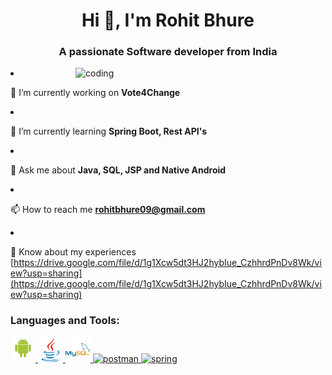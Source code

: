 <h1 align="center">Hi 👋, I'm Rohit Bhure</h1>
<h3 align="center">A passionate Software developer from India</h3>
<img align="right" alt="coding" width = 400 src= "![image](https://github.com/rohitbhure/rohitbhure/assets/119722095/72527c4c-e585-446a-a335-64711012780e)
"

- 🔭 I’m currently working on **Vote4Change**

- 🌱 I’m currently learning **Spring Boot, Rest API's**

- 💬 Ask me about **Java, SQL, JSP and Native Android**

- 📫 How to reach me **rohitbhure09@gmail.com**

- 📄 Know about my experiences [https://drive.google.com/file/d/1g1Xcw5dt3HJ2hybIue_CzhhrdPnDv8Wk/view?usp=sharing](https://drive.google.com/file/d/1g1Xcw5dt3HJ2hybIue_CzhhrdPnDv8Wk/view?usp=sharing)

</p>

<h3 align="left">Languages and Tools:</h3>
<p align="left"> <a href="https://developer.android.com" target="_blank" rel="noreferrer"> <img src="https://raw.githubusercontent.com/devicons/devicon/master/icons/android/android-original-wordmark.svg" alt="android" width="40" height="40"/> </a> <a href="https://www.java.com" target="_blank" rel="noreferrer"> <img src="https://raw.githubusercontent.com/devicons/devicon/master/icons/java/java-original.svg" alt="java" width="40" height="40"/> </a> <a href="https://www.mysql.com/" target="_blank" rel="noreferrer"> <img src="https://raw.githubusercontent.com/devicons/devicon/master/icons/mysql/mysql-original-wordmark.svg" alt="mysql" width="40" height="40"/> </a> <a href="https://postman.com" target="_blank" rel="noreferrer"> <img src="https://www.vectorlogo.zone/logos/getpostman/getpostman-icon.svg" alt="postman" width="40" height="40"/> </a> <a href="https://spring.io/" target="_blank" rel="noreferrer"> <img src="https://www.vectorlogo.zone/logos/springio/springio-icon.svg" alt="spring" width="40" height="40"/> </a> </p>
